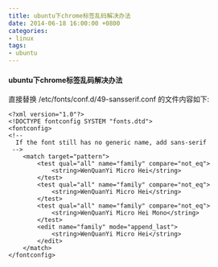 ```yaml
---
title: ubuntu下chrome标签乱码解决办法
date: 2014-06-18 16:00:00 +0800
categories:
- linux
tags:
- ubuntu
---
```


#### ubuntu下chrome标签乱码解决办法

直接替换 /etc/fonts/conf.d/49-sansserif.conf 的文件内容如下:

	<?xml version="1.0"?>
	<!DOCTYPE fontconfig SYSTEM "fonts.dtd">
	<fontconfig>
	<!--
	  If the font still has no generic name, add sans-serif
	 -->
		<match target="pattern">
			<test qual="all" name="family" compare="not_eq">
				<string>WenQuanYi Micro Hei</string>
			</test>
			<test qual="all" name="family" compare="not_eq">
				<string>WenQuanYi Micro Hei</string>
			</test>
			<test qual="all" name="family" compare="not_eq">
				<string>WenQuanYi Micro Hei Mono</string>
			</test>
			<edit name="family" mode="append_last">
				<string>WenQuanYi Micro Hei</string>
			</edit>
		</match>
	</fontconfig>
